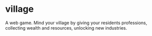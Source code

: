 # village
A web game.  Mind your village by giving your residents professions, collecting wealth and resources, unlocking new industries.
